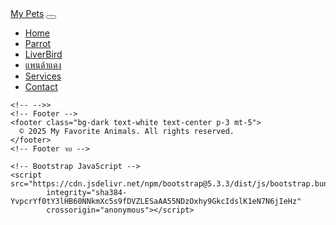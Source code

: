 <!doctype html>
<html lang="th">
  <head>
    <!-- Required meta tags -->
    <meta charset="utf-8">
    <meta name="viewport" content="width=device-width, initial-scale=1">
    <!-- Bootstrap CSS -->
    <link href="https://cdn.jsdelivr.net/npm/bootstrap@5.3.3/dist/css/bootstrap.min.css" 
          rel="stylesheet" 
          integrity="sha384-QWTKZyjpPEjISv5WaRU9OFeRpok6YctnYmDr5pNlyT2bRjXh0JMhjY6hW+ALEwIH" 
          crossorigin="anonymous">
    <title>สัตว์ของฉัน</title>
  </head>
  <body>
    <!-- Navbar -->
    <nav class="navbar navbar-expand-lg navbar-dark bg-dark">
      <div class="container-fluid">
        <a class="navbar-brand" href="#">My Pets</a>
        <button class="navbar-toggler" type="button" data-bs-toggle="collapse" data-bs-target="#navbarNav" aria-controls="navbarNav" aria-expanded="false" aria-label="Toggle navigation">
          <span class="navbar-toggler-icon"></span>
        </button>
        <div class="collapse navbar-collapse" id="navbarNav">
          <ul class="navbar-nav">
            <li class="nav-item">
              <a class="nav-link active" aria-current="page" href="#">Home</a>
            </li>
            <li class="nav-item">
              <a class="nav-link" href="สัตว์ของฉัน">Parrot</a>
            </li>
            <li class="nav-item">
              <a class="nav-link" href="สัตว์ของฉัน">LiverBird</a>
            </li>
            <li class="nav-item">
              <a class="nav-link" href="สัตว์ของฉัน">แพนด้าแดง</a>
            </li>
            <li class="nav-item">
              <a class="nav-link" href="#">Services</a>
            </li>
            <li class="nav-item">
              <a class="nav-link" href="#">Contact</a>
            </li>
          </ul>
        </div>
      </div>
    </nav>
    <!-- Navbar จบ -->
    <!-- ใส่ ข้อมูลตรงนี้ -->
    

    <!-- -->>
    <!-- Footer -->
    <footer class="bg-dark text-white text-center p-3 mt-5">
      © 2025 My Favorite Animals. All rights reserved.
    </footer>
    <!-- Footer จบ -->

    <!-- Bootstrap JavaScript -->
    <script src="https://cdn.jsdelivr.net/npm/bootstrap@5.3.3/dist/js/bootstrap.bundle.min.js" 
            integrity="sha384-YvpcrYf0tY3lHB60NNkmXc5s9fDVZLESaAA55NDzOxhy9GkcIdslK1eN7N6jIeHz" 
            crossorigin="anonymous"></script>
  </body>
</html>
